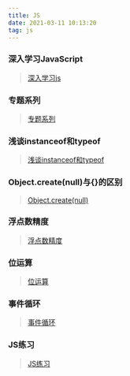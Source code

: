 ```yaml
---
title: JS
date: 2021-03-11 10:13:20
tag: js
---
```


### 深入学习JavaScript
>[深入学习js](/All/js/deepStudy "深入学习js")

### 专题系列
>[专题系列](/All/js/special "专题系列")

### 浅谈instanceof和typeof
>[浅谈instanceof和typeof](/All/js/other/instanceof "浅谈instanceof和typeof")

### Object.create(null)与{}的区别
>[Object.create(null)](/All/js/other/objectCreate "Object.create(null)")

### 浮点数精度
>[浮点数精度](/All/js/other/float "浮点数精度")

### 位运算
>[位运算](/All/js/other/bitOperation "位运算")

### 事件循环
>[事件循环](/All/js/other/eventLoop "事件循环")

### JS练习
>[JS练习](/All/js/write "JS练习")

